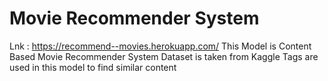 # Movie Recommender System
Lnk : https://recommend--movies.herokuapp.com/
This Model is Content Based Movie Recommender System
Dataset is taken from Kaggle
Tags are used in this model to find similar content

